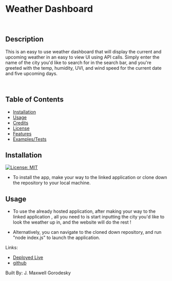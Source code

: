 # Weather Dashboard

<br>

## Description

This is an easy to use weather dashboard that will display the current and upcoming weather in an easy to view UI using API calls. Simply enter the name of the city you'd like to search for in the search bar, and you're greeted with the temp, humidity, UVI, and wind speed for the current date and five upcoming days. 

<br>


## Table of Contents

- [Installation](#installation)
- [Usage](#usage)
- [Credits](#credits)
- [License](#license)
- [Features](#features)
- [Examples/Tests](#examples)

## Installation

[![License: MIT](https://img.shields.io/badge/License-MIT-yellow.svg)](https://opensource.org/licenses/MIT)

- To install the app, make your way to the linked application or clone down the repository to your local machine.

## Usage

- To use the already hosted application, after making your way to the linked application , all you need to is start inputting the city you'd like to look the weather up in, and the website will do the rest !

- Alternatively, you can navigate to the cloned down repository, and run "node index.js" to launch the application.

Links:
* [Deployed Live](https://jmg5369.github.io/weather-dashboard/)
* [github](https://github.com/jmg5369/weather-dashboard)


Built By:
J. Maxwell Gorodesky
